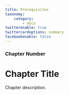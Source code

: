 ```yaml
---
title: Prerequisites
taxonomy:
    category:
        - docs
twitterenable: true
twittercardoptions: summary
facebookenable: false
---
```


### Chapter Number

# Chapter Title

Chapter description.